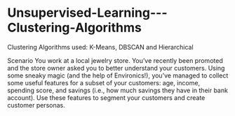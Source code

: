 # Unsupervised-Learning---Clustering-Algorithms
Clustering Algorithms used: K-Means, DBSCAN and	Hierarchical 

Scenario
You work at a local jewelry store. You’ve recently been promoted and the store owner asked you to better understand your customers. Using some sneaky magic (and the help of Environics!), you’ve managed to collect some useful features for a subset of your customers: age, income, spending score, and savings (i.e., how much savings they have in their bank account). Use these features to segment your customers and create customer personas.
